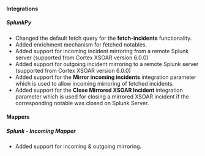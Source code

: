 
#### Integrations
##### SplunkPy
- Changed the default fetch query for the **fetch-incidents** functionality.
- Added enrichment mechanism for fetched notables.
- Added support for incoming incident mirroring from a remote Splunk server (supported from Cortex XSOAR version 6.0.0)
- Added support for outgoing incident mirroring to a remote Splunk server (supported from Cortex XSOAR version 6.0.0)
- Added support for the **Mirror incoming incidents** integration parameter which is used to allow incoming mirroring of fetched incidents.
- Added support for the **Close Mirrored XSOAR Incident** integration parameter which is used for closing a mirrored XSOAR incident if the corresponding notable was closed on Splunk Server.

#### Mappers
##### Splunk - Incoming Mapper
- Added support for incoming & outgoing mirroring.